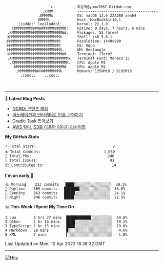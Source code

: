 
```text
                    'c.          최윤혁@yunu7067-GitHub.com
                 ,xNMM.          -------------------------------------
               .OMMMMo           OS: macOS 13.0 22A380 arm64
               OMMM0,            Host: MacBookAir10,1
     .;loddo:' loolloddol;.      Kernel: 22.1.0
   cKMMMMMMMMMMNWMMMMMMMMMM0:    Uptime: 9 days, 7 hours, 6 mins
 .KMMMMMMMMMMMMMMMMMMMMMMMWd.    Packages: 55 (brew)
 XMMMMMMMMMMMMMMMMMMMMMMMX.      Shell: zsh 5.8.1
;MMMMMMMMMMMMMMMMMMMMMMMM:       Resolution: 1440x900
:MMMMMMMMMMMMMMMMMMMMMMMM:       DE: Aqua
.MMMMMMMMMMMMMMMMMMMMMMMMX.      WM: Rectangle
 kMMMMMMMMMMMMMMMMMMMMMMMMWd.    Terminal: iTerm2
 .XMMMMMMMMMMMMMMMMMMMMMMMMMMk   Terminal Font: Monaco 13
  .XMMMMMMMMMMMMMMMMMMMMMMMMK.   CPU: Apple M1
    kMMMMMMMMMMMMMMMMMMMMMMd     GPU: Apple M1
     ;KMMMMMMMWXXWMMMMMMMk.      Memory: 1258MiB / 8192MiB
       .cooc,.    .,coo:.

```

<br />

---

<!--START_SECTION:msrm-->

**📕  Latest Blog Posts**

- [NGINX 콘텐츠 캐싱](https://yunu7067.github.io/p/nginx-content-caching/)
- [어노테이션과 인터셉터로 인증 구현하기](https://yunu7067.github.io/p/impl-spring-auth-using-interceptor/)
- [Gradle Task 톺아보기](https://yunu7067.github.io/p/gradle-tasks/)
- [AWS 람다, S3를 이용한 이미지 리사이징](https://yunu7067.github.io/p/image-resize-for-aws-lambda/)

**My GitHub Stats**
```text
⭐ Total Stars:                                   8
➕ Total Commits:                             1,059
🔀 Total PRs:                                   246
🚩 Total Issues:                                 81
📦 Contributed to:                               14
```

**I'm an early 🐤**
```text
🌞 Morning    213 commits   ████░░░░░░░░░░░░░░░░░  19.5%
🌆 Daytime    369 commits   ███████░░░░░░░░░░░░░░  33.8%
🌃 Evening    263 commits   █████░░░░░░░░░░░░░░░░  24.1%
🌙 Night      246 commits   ████▋░░░░░░░░░░░░░░░░  22.5%
```

📊 **This Week I Spent My Time On**
```text
1 Lua        3 hrs 37 mins  ███████████▍░░░░░░░░░  54.6%
2 Other      1 hr 16 mins   ████░░░░░░░░░░░░░░░░░  19.2%
3 TypeScript 1 hr 15 mins   ███▉░░░░░░░░░░░░░░░░░  19.0%
4 Markdown   18 mins        ▉░░░░░░░░░░░░░░░░░░░░   4.6%
5 XML        7 mins         ▎░░░░░░░░░░░░░░░░░░░░   1.8%
```

Last Updated on Mon, 10 Apr 2023 18:38:32 GMT

<!--END_SECTION:msrm-->

---

<!-- https://hits.seeyoufarm.com -->  
[![Hits](https://hits.seeyoufarm.com/api/count/incr/badge.svg?url=https%3A%2F%2Fgithub.com%2Fyunu7067&count_bg=%2379C83D&title_bg=%23555555&icon=&icon_color=%23E7E7E7&title=Visited&edge_flat=true)](https://hits.seeyoufarm.com)

